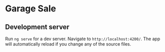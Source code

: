# Garage Sale

## Development server

Run `ng serve` for a dev server. Navigate to `http://localhost:4200/`. The app will automatically reload if you change any of the source files.

